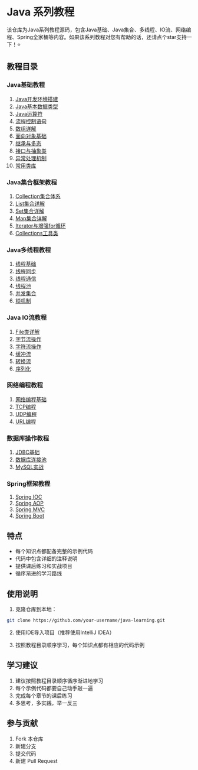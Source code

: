 # Java 系列教程

该仓库为Java系列教程源码，包含Java基础、Java集合、多线程、IO流、网络编程、Spring全家桶等内容。如果该系列教程对您有帮助的话，还请点个star支持一下！⭐️


## 教程目录

### Java基础教程
1. [Java开发环境搭建](docs/basic/01.环境搭建.md)
2. [Java基本数据类型](docs/basic/02.基本数据类型.md)
3. [Java运算符](docs/basic/03.运算符.md)
4. [流程控制语句](docs/basic/04.流程控制.md)
5. [数组详解](docs/basic/05.数组.md)
6. [面向对象基础](docs/basic/06.面向对象基础.md)
7. [继承与多态](docs/basic/07.继承与多态.md)
8. [接口与抽象类](docs/basic/08.接口与抽象类.md)
9. [异常处理机制](docs/basic/09.异常处理.md)
10. [常用类库](docs/basic/10.常用类库.md)

### Java集合框架教程
1. [Collection集合体系](docs/collection/01.Collection体系.md)
2. [List集合详解](docs/collection/02.List集合.md)
3. [Set集合详解](docs/collection/03.Set集合.md)
4. [Map集合详解](docs/collection/04.Map集合.md)
5. [Iterator与增强for循环](docs/collection/05.迭代器.md)
6. [Collections工具类](docs/collection/06.Collections工具类.md)

### Java多线程教程
1. [线程基础](docs/thread/01.线程基础.md)
2. [线程同步](docs/thread/02.线程同步.md)
3. [线程通信](docs/thread/03.线程通信.md)
4. [线程池](docs/thread/04.线程池.md)
5. [并发集合](docs/thread/05.并发集合.md)
6. [锁机制](docs/thread/06.锁机制.md)

### Java IO流教程
1. [File类详解](docs/io/01.File类.md)
2. [字节流操作](docs/io/02.字节流.md)
3. [字符流操作](docs/io/03.字符流.md)
4. [缓冲流](docs/io/04.缓冲流.md)
5. [转换流](docs/io/05.转换流.md)
6. [序列化](docs/io/06.序列化.md)

### 网络编程教程
1. [网络编程基础](docs/network/01.网络编程基础.md)
2. [TCP编程](docs/network/02.TCP编程.md)
3. [UDP编程](docs/network/03.UDP编程.md)
4. [URL编程](docs/network/04.URL编程.md)

### 数据库操作教程
1. [JDBC基础](docs/database/01.JDBC基础.md)
2. [数据库连接池](docs/database/02.数据库连接池.md)
3. [MySQL实战](docs/database/03.MySQL实战.md)

### Spring框架教程
1. [Spring IOC](docs/spring/01.SpringIOC.md)
2. [Spring AOP](docs/spring/02.SpringAOP.md)
3. [Spring MVC](docs/spring/03.SpringMVC.md)
4. [Spring Boot](docs/spring/04.SpringBoot.md)

## 特点
- 每个知识点都配备完整的示例代码
- 代码中包含详细的注释说明
- 提供课后练习和实战项目
- 循序渐进的学习路线

## 使用说明
1. 克隆仓库到本地：
```bash
git clone https://github.com/your-username/java-learning.git
```

2. 使用IDE导入项目（推荐使用IntelliJ IDEA）

3. 按照教程目录顺序学习，每个知识点都有相应的代码示例

## 学习建议
1. 建议按照教程目录顺序循序渐进地学习
2. 每个示例代码都要自己动手敲一遍
3. 完成每个章节的课后练习
4. 多思考，多实践，举一反三

## 参与贡献
1. Fork 本仓库
2. 新建分支 
3. 提交代码
4. 新建 Pull Request


